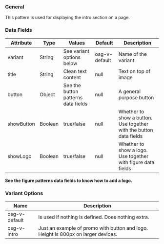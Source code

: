 ### General
This pattern is used for displaying the intro section on a page.

### Data Fields
| Attribute | Type | Values | Default | Description |
|---|---|---|---|---|
| variant | String | See variant options below | osg-v-default | Name of the variant |
| title | String | Clean text content | null | Text on top of image |
| button | Object | See the button patterns data fields | null | A general purpose button |
| showButton | Boolean | true/false | null | Whether to show a button. Use together with the button data fields |
| showLogo | Boolean | true/false | null | Whether to show a logo. Use together with figure data fields |

**See the figure patterns data fields to know how to add a logo.**

### Variant Options
| Name | Description |
|------|-------------|
| osg-v-default | Is used if nothing is defined. Does nothing extra. |
| osg-v-intro | Just an example of promo with button and logo. Height is 800px on larger devices. |
